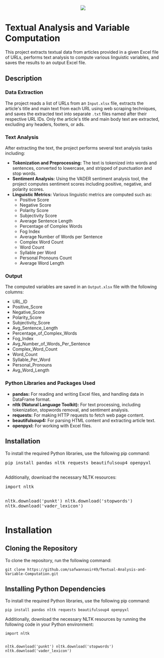 <h1 align="center">
    <img src="https://readme-typing-svg.herokuapp.com?font=Sedan+SC&pause=1000&color=73AEF7&center=true&random=false&width=435&lines=Hello+!;How+are+you%3F+%F0%9F%98%83;This+Project+is+Based+Upon+;Data+Extraction;Text+Analysis"/>
</h1>

 <h1>Textual Analysis and Variable Computation</h1>
    <p>This project extracts textual data from articles provided in a given Excel file of URLs, performs text analysis to compute various linguistic variables, and saves the results to an output Excel file.</p>
    <h2>Description</h2>
    <h3>Data Extraction</h3>
    <p>The project reads a list of URLs from an <code>Input.xlsx</code> file, extracts the article's title and main text from each URL using web scraping techniques, and saves the extracted text into separate <code>.txt</code> files named after their respective URL IDs. Only the article's title and main body text are extracted, excluding any headers, footers, or ads.</p>
    <h3>Text Analysis</h3>
    <p>After extracting the text, the project performs several text analysis tasks including:</p>
    <ul>
        <li><strong>Tokenization and Preprocessing:</strong> The text is tokenized into words and sentences, converted to lowercase, and stripped of punctuation and stop words.</li>
        <li><strong>Sentiment Analysis:</strong> Using the VADER sentiment analysis tool, the project computes sentiment scores including positive, negative, and polarity scores.</li>
        <li><strong>Linguistic Metrics:</strong> Various linguistic metrics are computed such as:
            <ul>
                <li>Positive Score</li>
                <li>Negative Score</li>
                <li>Polarity Score</li>
                <li>Subjectivity Score</li>
                <li>Average Sentence Length</li>
                <li>Percentage of Complex Words</li>
                <li>Fog Index</li>
                <li>Average Number of Words per Sentence</li>
                <li>Complex Word Count</li>
                <li>Word Count</li>
                <li>Syllable per Word</li>
                <li>Personal Pronouns Count</li>
                <li>Average Word Length</li>
            </ul>
        </li>
    </ul>
    <h3>Output</h3>
    <p>The computed variables are saved in an <code>Output.xlsx</code> file with the following columns:</p>
    <ul>
        <li>URL_ID</li>
        <li>Positive_Score</li>
        <li>Negative_Score</li>
        <li>Polarity_Score</li>
        <li>Subjectivity_Score</li>
        <li>Avg_Sentence_Length</li>
        <li>Percentage_of_Complex_Words</li>
        <li>Fog_Index</li>
        <li>Avg_Number_of_Words_Per_Sentence</li>
        <li>Complex_Word_Count</li>
        <li>Word_Count</li>
        <li>Syllable_Per_Word</li>
        <li>Personal_Pronouns</li>
        <li>Avg_Word_Length</li>
    </ul>
    <h3>Python Libraries and Packages Used</h3>
    <ul>
        <li><strong>pandas:</strong> For reading and writing Excel files, and handling data in DataFrame format.</li>
        <li><strong>nltk (Natural Language Toolkit):</strong> For text processing, including tokenization, stopwords removal, and sentiment analysis.</li>
        <li><strong>requests:</strong> For making HTTP requests to fetch web page content.</li>
        <li><strong>beautifulsoup4:</strong> For parsing HTML content and extracting article text.</li>
        <li><strong>openpyxl:</strong> For working with Excel files.</li>
    </ul>
    <h2>Installation</h2>
    <p>To install the required Python libraries, use the following pip command:</p>
    <pre class="code-block">
pip install pandas nltk requests beautifulsoup4 openpyxl
    </pre>
    <p>Additionally, download the necessary NLTK resources:</p>
    <pre class="code-block">
import nltk

nltk.download('punkt')
nltk.download('stopwords')
nltk.download('vader_lexicon')
    </pre>
</body>
</html>

# Installation
<h2>Cloning the Repository</h2>
<p>To clone the repository, run the following command:</p>
<pre><code>git clone https://github.com/safwannasir49/Textual-Analysis-and-Variable-Computation.git</code></pre>

<h2>Installing Python Dependencies</h2>
<p>To install the required Python libraries, use the following pip command:</p>
<pre><code>pip install pandas nltk requests beautifulsoup4 openpyxl</code></pre>

<p>Additionally, download the necessary NLTK resources by running the following code in your Python environment:</p>
<pre><code>import nltk

nltk.download('punkt')
nltk.download('stopwords')
nltk.download('vader_lexicon')</code></pre>
